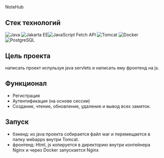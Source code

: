 ## 
NoteHub

## Стек технологий
![Java](https://img.shields.io/badge/Java-ED8B00?style=for-the-badge&logo=java&logoColor=white) ![Jakarta EE](https://img.shields.io/badge/Jakarta%20EE-9.1-blue?style=for-the-badge&logo=jakartaee&logoColor=white)![JavaScript Fetch API](https://img.shields.io/badge/Fetch%20API-323330?style=for-the-badge&logo=javascript&logoColor=yellow) ![Tomcat](https://img.shields.io/badge/Tomcat-10.0-yellow?style=for-the-badge&logo=apache-tomcat&logoColor=white) ![Docker](https://img.shields.io/badge/Docker-2496ED?style=for-the-badge&logo=docker&logoColor=white) ![PostgreSQL](https://img.shields.io/badge/PostgreSQL-336791?style=for-the-badge&logo=postgresql&logoColor=white)


## Цель проекта
написать проект испульзуя java servlets и написать ему фронтенд на js.

## Функционал
- Регистрация
- Аутентификация (на основе сессии)
- Создание, чтение, обновление, удаление и вывод всех заметок.

## Запуск 
- бэкенд: из java проекта собирается файл war и перемещается в папку webapps внутри Tomcat.
- фронтенд: Html, js копируется в директорию внутри контейнера Nginx и через Docker запускается Nginx 



